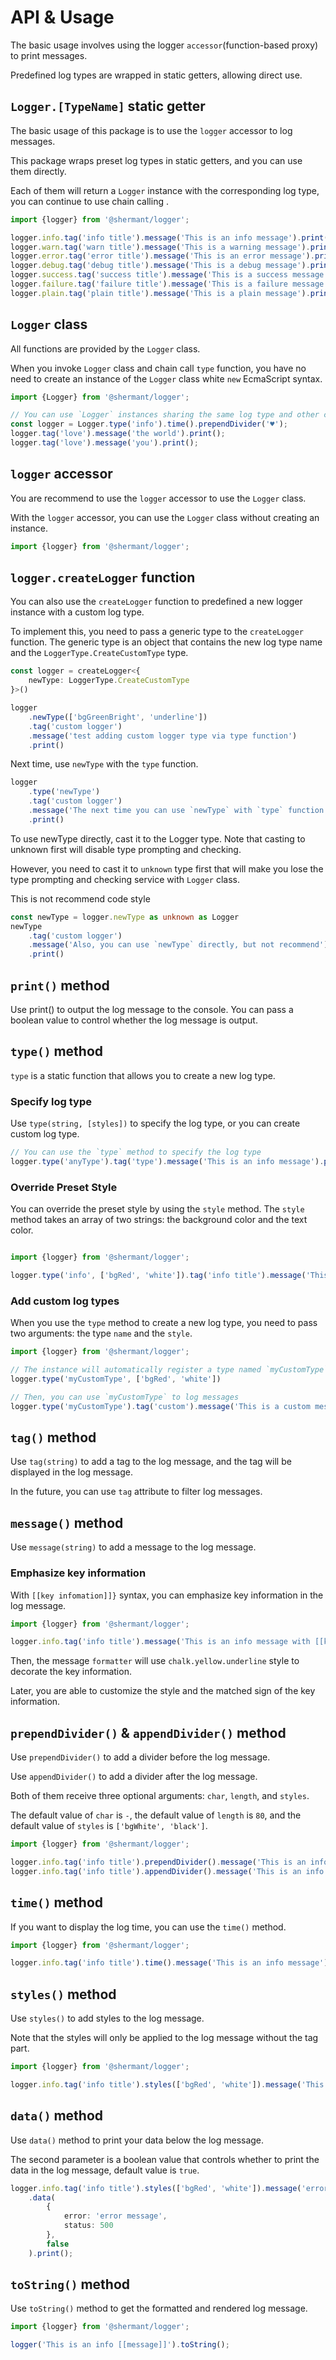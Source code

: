 # API & Usage

The basic usage involves using the logger `accessor`(function-based proxy) to print messages.

Predefined log types are wrapped in static getters,
allowing direct use.

## `Logger.[TypeName]` static getter

The basic usage of this package is to use the `logger` accessor to log messages.

This package wraps preset log types in static getters, and you can use them directly.

Each of them will return a `Logger` instance with the corresponding log type, you can continue to use chain calling .

```typescript
import {logger} from '@shermant/logger';

logger.info.tag('info title').message('This is an info message').print();
logger.warn.tag('warn title').message('This is a warning message').print();
logger.error.tag('error title').message('This is an error message').print();
logger.debug.tag('debug title').message('This is a debug message').print();
logger.success.tag('success title').message('This is a success message').print();
logger.failure.tag('failure title').message('This is a failure message').print();
logger.plain.tag('plain title').message('This is a plain message').print();
```

## `Logger` class

All functions are provided by the `Logger` class.

When you invoke `Logger` class and chain call `type` function, you have no need to create an instance of the `Logger`
class white `new` EcmaScript syntax.

```typescript
import {Logger} from '@shermant/logger';

// You can use `Logger` instances sharing the same log type and other config options in this way.
const logger = Logger.type('info').time().prependDivider('♥');
logger.tag('love').message('the world').print();
logger.tag('love').message('you').print();
```

## `logger` accessor

You are recommend to use the `logger` accessor to use the `Logger` class.

With the `logger` accessor, you can use the `Logger` class without creating an instance.

```typescript
import {logger} from '@shermant/logger';
```

## `logger.createLogger` function

You can also use the `createLogger` function to predefined a new logger instance with a custom log type.

To implement this, you need to pass a generic type to the `createLogger` function. The generic type is an object that
contains the new log type name and the `LoggerType.CreateCustomType` type.

```typescript
const logger = createLogger<{
    newType: LoggerType.CreateCustomType
}>()

logger
    .newType(['bgGreenBright', 'underline'])
    .tag('custom logger')
    .message('test adding custom logger type via type function')
    .print()
```

Next time, use `newType` with the `type` function.

```typescript
logger
    .type('newType')
    .tag('custom logger')
    .message('The next time you can use `newType` with `type` function')
    .print()
```

To use newType directly, cast it to the Logger type. Note that casting to unknown first will disable type prompting and
checking.

However, you need to cast it to `unknown` type first that will make you lose the type prompting and checking service
with `Logger` class.

This is not recommend code style

```typescript
const newType = logger.newType as unknown as Logger
newType
    .tag('custom logger')
    .message('Also, you can use `newType` directly, but not recommend')
    .print()
```

## `print()` method

Use print() to output the log message to the console. You can pass a boolean value to control whether the log message is
output.

## `type()` method

`type` is a static function that allows you to create a new log type.

### Specify log type

Use `type(string, [styles])` to specify the log type, or you can create custom log type.

```typescript
// You can use the `type` method to specify the log type
logger.type('anyType').tag('type').message('This is an info message').print();
```

### Override Preset Style

You can override the preset style by using the `style` method. The `style` method takes an array of two strings: the
background color and the text color.

```typescript

import {logger} from '@shermant/logger';

logger.type('info', ['bgRed', 'white']).tag('info title').message('This is a red info message').print();
```

### Add custom log types

When you use the `type` method to create a new log type, you need to pass two arguments: the type `name` and
the `style`.

```typescript
import {logger} from '@shermant/logger';

// The instance will automatically register a type named `myCustomType`
logger.type('myCustomType', ['bgRed', 'white'])

// Then, you can use `myCustomType` to log messages
logger.type('myCustomType').tag('custom').message('This is a custom message').print();
```

## `tag()` method

Use `tag(string)` to add a tag to the log message, and the tag will be displayed in the log message.

In the future, you can use `tag` attribute to filter log messages.

## `message()` method

Use `message(string)` to add a message to the log message.

### Emphasize key information

With `[[key infomation]]}` syntax, you can emphasize key information in the log message.

```typescript
import {logger} from '@shermant/logger';

logger.info.tag('info title').message('This is an info message with [[key information]]').print();
```

Then, the message `formatter` will use `chalk.yellow.underline` style to decorate the key information.

Later, you are able to customize the style and the matched sign of the key information.

## `prependDivider()` & `appendDivider()` method

Use `prependDivider()` to add a divider before the log message.

Use `appendDivider()` to add a divider after the log message.

Both of them receive three optional arguments: `char`, `length`, and `styles`.

The default value of `char` is `-`, the default value of `length` is `80`, and the default value of `styles` is
`['bgWhite', 'black']`.

```typescript
import {logger} from '@shermant/logger';

logger.info.tag('info title').prependDivider().message('This is an info message').print();
logger.info.tag('info title').appendDivider().message('This is an info message').print();
```

## `time()` method

If you want to display the log time, you can use the `time()` method.

```typescript
import {logger} from '@shermant/logger';

logger.info.tag('info title').time().message('This is an info message').print();
```

## `styles()` method

Use `styles()` to add styles to the log message.

Note that the styles will only be applied to the log message without the tag part.

```typescript
import {logger} from '@shermant/logger';

logger.info.tag('info title').styles(['bgRed', 'white']).message('This is an info message').print();
```

## `data()` method

Use `data()` method to print your data below the log message.

The second parameter is a boolean value that controls whether to print the data in the log message, default value is
`true`.

```typescript
logger.info.tag('info title').styles(['bgRed', 'white']).message('error data')
    .data(
        {
            error: 'error message',
            status: 500
        },
        false
    ).print();
```

## `toString()` method

Use `toString()` method to get the formatted and rendered log message.

```typescript
import {logger} from '@shermant/logger';

logger('This is an info [[message]]').toString();
```
